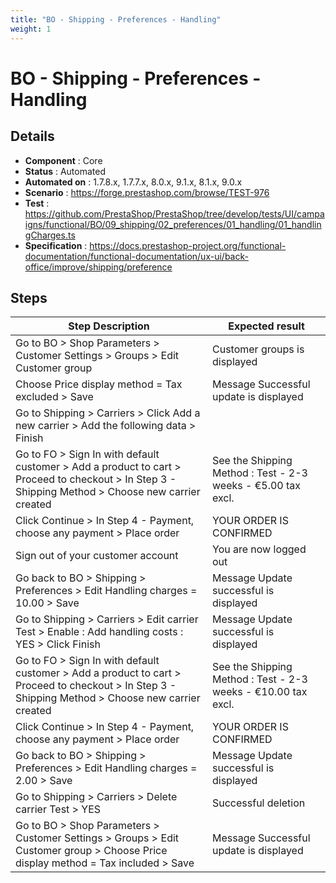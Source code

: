 ```yaml
---
title: "BO - Shipping - Preferences - Handling"
weight: 1
---
```


# BO - Shipping - Preferences - Handling
## Details
* **Component** : Core
* **Status** : Automated
* **Automated on** : 1.7.8.x, 1.7.7.x, 8.0.x, 9.1.x, 8.1.x, 9.0.x
* **Scenario** : https://forge.prestashop.com/browse/TEST-976
* **Test** : https://github.com/PrestaShop/PrestaShop/tree/develop/tests/UI/campaigns/functional/BO/09_shipping/02_preferences/01_handling/01_handlingCharges.ts
* **Specification** : https://docs.prestashop-project.org/functional-documentation/functional-documentation/ux-ui/back-office/improve/shipping/preference

## Steps
| Step Description | Expected result |
| ----- | ----- |
| Go to BO > Shop Parameters > Customer Settings > Groups > Edit Customer group | Customer groups is displayed |
| Choose Price display method = Tax excluded > Save | Message Successful update is displayed |
| Go to Shipping > Carriers > Click Add a new carrier > Add the following data > Finish |  |
| Go to FO > Sign In with default customer > Add a product to cart > Proceed to checkout > In Step 3 - Shipping Method > Choose new carrier created | See the Shipping Method : Test - 2-3 weeks - €5.00 tax excl. |
| Click Continue > In Step 4 - Payment, choose any payment > Place order | YOUR ORDER IS CONFIRMED |
| Sign out of your customer account | You are now logged out |
| Go back to BO > Shipping > Preferences > Edit Handling charges = 10.00 > Save | Message Update successful is displayed |
| Go to Shipping > Carriers > Edit carrier Test > Enable : Add handling costs : YES > Click Finish | Message Update successful is displayed |
| Go to FO > Sign In with default customer > Add a product to cart > Proceed to checkout > In Step 3 - Shipping Method > Choose new carrier created | See the Shipping Method : Test - 2-3 weeks - €10.00 tax excl. |
| Click Continue > In Step 4 - Payment, choose any payment > Place order | YOUR ORDER IS CONFIRMED |
| Go back to BO > Shipping > Preferences > Edit Handling charges = 2.00 > Save | Message Update successful is displayed |
| Go to Shipping > Carriers > Delete carrier Test > YES | Successful deletion |
| Go to BO > Shop Parameters > Customer Settings > Groups > Edit Customer group > Choose Price display method = Tax included > Save | Message Successful update is displayed |

